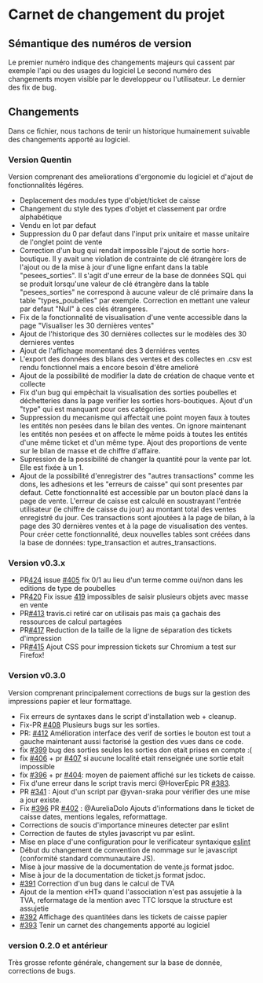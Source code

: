 # Carnet de changement du projet

## Sémantique des numéros de version

Le premier numéro indique des changements majeurs qui cassent par exemple l'api
ou des usages du logiciel
Le second numéro des changements moyen visible par le developpeur ou
l'utilisateur.
Le dernier des fix de bug.

## Changements

Dans ce fichier, nous tachons de tenir un historique humainement suivable des
changements apporté au logiciel.

### Version Quentin

Version comprenant des ameliorations d'ergonomie du logiciel et d'ajout de fonctionnalités légéres.

- Deplacement des modules type d'objet/ticket de caisse
- Changement du style des types d'objet et classement par ordre alphabétique
- Vendu en lot par defaut
- Suppression du 0 par defaut dans l'input prix unitaire et masse unitaire de l'onglet point de vente
- Correction d'un bug qui rendait impossible l'ajout de sortie hors-boutique. Il y avait une violation de contrainte de clé étrangère lors de l'ajout ou de la mise à jour d'une ligne enfant dans la table "pesees_sorties". Il s'agit d'une erreur de la base de données SQL qui se produit lorsqu'une valeur de clé étrangère dans la table "pesees_sorties" ne correspond à aucune valeur de clé primaire dans la table "types_poubelles" par exemple. Correction en mettant une valeur par defaut "Null" à ces clés étrangeres.
- Fix de la fonctionnalité de visualisation d'une vente accessible dans la page "Visualiser les 30 dernières ventes"
- Ajout de l'historique des 30 dernières collectes sur le modèles des 30 dernieres ventes
- Ajout de l'affichage momentané des 3 derniéres ventes
- L'export des données des bilans des ventes et des collectes en .csv est rendu fonctionnel mais a encore besoin d'être amelioré
- Ajout de la possibilité de modifier la date de création de chaque vente et collecte
- Fix d'un bug qui empêchait la visualisation des sorties poubelles et déchetteries dans la page verifier les sorties hors-boutiques. Ajout d'un "type" qui est manquant pour ces catégories.
- Suppression du mecanisme qui affectait une point moyen faux à toutes les entités non pesées dans le bilan des ventes. On ignore maintenant les entités non pesées et on affecte le même poids à toutes les entités d'une même ticket et d'un même type. Ajout des proportions de vente sur le bilan de masse et de chiffre d'affaire.
- Supression de la possibilité de changer la quantité pour la vente par lot. Elle est fixée à un 1.
- Ajout de la possibilité d'enregistrer des "autres transactions" comme les dons, les adhesions et les "erreurs de caisse" qui sont presentes par defaut. Cette fonctionnalité est accessible par un bouton placé dans la page de vente. L'erreur de caisse est calculé en soustrayant l'entrée utilisateur (le chiffre de caisse du jour) au montant total des ventes enregistré du jour. Ces transactions sont ajoutées à la page de bilan, à la page des 30 dernières ventes et à la page de visualisation des ventes. Pour créer cette fonctionnalité, deux nouvelles tables sont créées dans la base de données: type_transaction et autres_transactions.

### Version v0.3.x

- PR[424](https://github.com/mart1ver/oressource/pull/424) issue [#405](https://github.com/mart1ver/oressource/issues/405) fix 0/1 au lieu d'un terme comme oui/non dans les editions de type de poubelles
- PR[420](https://github.com/mart1ver/oressource/pull/420) Fix issue [419](https://github.com/mart1ver/oressource/issues/419) impossibles de saisir plusieurs objets avec masse en vente
- PR[#413](https://github.com/mart1ver/oressource/pull/413) travis.ci retiré car on utilisais pas mais ça gachais des ressources de calcul partagées
- PR[#417](https://github.com/mart1ver/oressource/pull/417) Reduction de la taille de la ligne de séparation des tickets d'impression
- PR[#415](https://github.com/mart1ver/oressource/pull/415) Ajout CSS pour impression tickets sur Chromium a test sur Firefox!

### Version v0.3.0

Version comprenant principalement corrections de bugs sur la
gestion des impressions papier et leur formattage.

- Fix erreurs de syntaxes dans le script d'installation web + cleanup.
- Fix-PR [#408](https://github.com/mart1ver/oressource/pull/408/files) Plusieurs bugs sur les sorties.
- PR: [#412](https://github.com/mart1ver/oressource/pull/412) Amélioration interface des verif de sorties le bouton est tout a gauche maintenant aussi factorisé la gestion des vues dans ce code.
- fix [#399](https://github.com/mart1ver/oressource/issues/399) bug des sorties
  seules les sorties don etait prises en compte :(
- fix [#406](https://github.com/mart1ver/oressource/issues/406) + pr [#407](https://github.com/mart1ver/oressource/issues/407) si aucune localité etait renseignée une sortie etait impossible
- fix [#396](https://github.com/mart1ver/oressource/issues/396) + pr [#404](https://github.com/mart1ver/oressource/issues/404): moyen de paiement affiché sur les tickets de caisse.
- Fix d'une erreur dans le script travis merci @HoverEpic PR [#383](https://github.com/mart1ver/oressource/issues/383).
- PR [#341](https://github.com/mart1ver/oressource/issues/341) : Ajout d'un script par @yvan-sraka pour vérifier des une mise a jour existe.
- Fix [#396](https://github.com/mart1ver/oressource/issues/396) PR [#402](https://github.com/mart1ver/oressource/issues/402) : @AureliaDolo Ajouts d'informations dans le ticket de caisse
  dates, mentions legales, reformattage.
- Corrections de soucis d'importance mineures detecter par eslint
- Correction de fautes de styles javascript vu par eslint.
- Mise en place d'une configuration pour le verificateur syntaxique [eslint](https://eslint.org/)
- Début du changement de convention de nommage sur le javascript (conformité
  standard communautaire JS).
- Mise à jour massive de la documentation de vente.js format jsdoc.
- Mise à jour de la documentation de ticket.js format jsdoc.
- [#391](https://github.com/mart1ver/oressource/issues/391) Correction d'un
  bug dans le calcul de TVA
- Ajout de la mention «HT» quand l'association n'est pas assujetie à la TVA,
  reformatage de la mention avec TTC lorsque la structure est assujetie
- [#392](https://github.com/mart1ver/oressource/issues/392) Affichage des
  quantitées dans les tickets de caisse papier
- [#393](https://github.com/mart1ver/oressource/issues/393) Tenir un carnet
  des changements apporté au logiciel

### version 0.2.0 et antérieur

Très grosse refonte générale, changement sur la base de donnée, corrections de
bugs.
